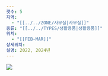 ```yaml
---
갯수: 5
지역:
  - "[[../../ZONE/사무실|사무실]]"
종류: "[[../../TYPES/생활용품|생활용품]]"
위치:
  - "[[FEB-MAR]]"
상세위치: 
설명: 2022, 2024년
---
```

![](http://192.168.50.22/devices/250118_IMG_0035.jpg)